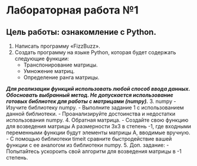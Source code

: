 # Лабораторная работа №1
## Цель работы: ознакомление с Python.
1. Написать программу «FizzBuzz».
2. Создать программу на языке Python, которая будет содержать следующие функции:
	- Транспонирование матрицы.
	- Умножение матриц.
	- Определение ранга матрицы.
	
***Для реализации функций использовать любой способ ввода данных. Обосновать выбранный метод. Не допускается использование готовых библиотек для работы с матрицами (numpy).***
3. numpy
	- Изучите библиотеку numpy.
	- Выполните задание 1 с использованием данной библиотеки.
	- Проанализируйте достоинства и недостатки использования numpy.
4. Обратная матрица.
	- Создайте свою функцию для возведения матрицы A размерности 3x3 в степень -1, где входными переменными функции будут элементы матрицы А, вводимые вручную.
	- С помощью библиотеки timeit сравните быстродействие вашей функции с ее аналогом из библиотеки numpy.
5. Доп. задание:
	- Попытайтесь ускороить свой алгоритм для возведения матрицы в -1 степень.